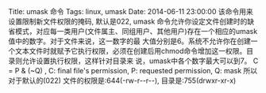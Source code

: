 Title: umask 命令
Tags: linux, umask
Date: 2014-06-11 23:00:00
该命令用来设置限制新文件权限的掩码, 默认是022, umask 命令允许你设定文件创建时的缺省模式，对应每一类用户(文件属主、同组用户、其他用户)存在一个相应的umask值中的数字。对于文件来说，这一数字的最 大值分别是6。系统不允许你在创建一个文本文件时就赋予它执行权限，必须在创建后用chmod命令增加这一权限。目录则允许设置执行权限，这样针对目录来 说，umask中各个数字最大可以到7。
C = P & (~Q) , C: final file's permission, P: requested permission, Q: mask 
所以对于默认的(022) 文件的权限是:644(-rw-r--r--),  目录是:755(drwxr-xr-x)
